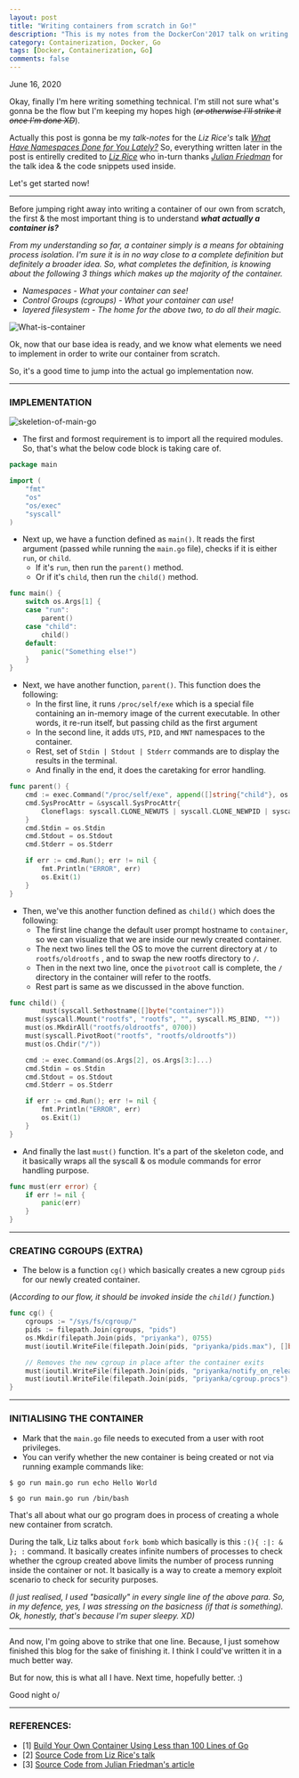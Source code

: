 ```yaml
---
layout: post
title: "Writing containers from scratch in Go!"
description: "This is my notes from the DockerCon'2017 talk on writing containers from scratch by Liz Rice."
category: Containerization, Docker, Go
tags: [Docker, Containerization, Go]
comments: false
---
```


June 16, 2020

Okay, finally I'm here writing something technical. I'm still not sure what's gonna be the flow but I'm keeping my hopes high (*<strike>or otherwise I'll strike it once I'm done XD</strike>*).

Actually this post is gonna be my *talk-notes* for the *Liz Rice's* talk *[What Have Namespaces Done for You Lately?](https://www.youtube.com/watch?v=MHv6cWjvQjM)* So, everything written later in the post is entirelly credited to *[Liz Rice](https://www.lizrice.com/)* who in-turn thanks *[Julian Friedman](https://twitter.com/doctor_julz)* for the talk idea & the code snippets used inside.

Let's get started now!

---

Before jumping right away into writing a container of our own from scratch, the first & the most important thing is to understand ***what actually a container is?***

*From my understanding so far, a container simply is a means for obtaining process isolation. I'm sure it is in no way close to a complete definition but definitely a broader idea. So, what completes the definition, is knowing about the following 3 things which makes up the majority of the container.*

- *Namespaces - What your container can see!*
- *Control Groups (cgroups) - What your container can use!*
- *layered filesystem - The home for the above two, to do all their magic.*

![What-is-container](/assets/container.jpeg)

Ok, now that our base idea is ready, and we know what elements we need to implement in order to write our container from scratch.

So, it's a good time to jump into the actual go implementation now. 

---

### IMPLEMENTATION

![skeletion-of-main-go](/assets/skeleton.jpeg)

- The first and formost requirement is to import all the required modules. So, that's what the below code block is taking care of.

```go
package main

import (
	"fmt"
	"os"
	"os/exec"
	"syscall"
)
```
- Next up, we have a function defined as `main()`. It reads the first argument (passed while running the `main.go` file), checks if it is either `run`, or `child`. 
    - If it's `run`, then run the `parent()` method.
    - Or if it's `child`, then run the `child()` method.

```go
func main() {
	switch os.Args[1] {
	case "run":
		parent()
	case "child":
		child()
	default:
		panic("Something else!")
	}
}
```

- Next, we have another function, `parent()`. This function does the following:
    - In the first line, it runs `/proc/self/exe` which is a special file containing an in-memory image of the current executable. In other words, it re-run itself, but passing child as the first argument
    - In the second line, it adds `UTS`, `PID`, and `MNT` namespaces to the container.
    - Rest, set of `Stdin | Stdout | Stderr` commands are to display the results in the terminal.
    - And finally in the end, it does the caretaking for error handling.

```go
func parent() {
	cmd := exec.Command("/proc/self/exe", append([]string{"child"}, os.Args[2:]...)...)
	cmd.SysProcAttr = &syscall.SysProcAttr{
		Cloneflags: syscall.CLONE_NEWUTS | syscall.CLONE_NEWPID | syscall.CLONE_NEWNS,
	}
	cmd.Stdin = os.Stdin
	cmd.Stdout = os.Stdout
	cmd.Stderr = os.Stderr

	if err := cmd.Run(); err != nil {
		fmt.Println("ERROR", err)
		os.Exit(1)
	}
}
```
- Then, we've this another function defined as `child()` which does the following:
    - The first line change the default user prompt hostname to `container`, so we can visualize that we are inside our newly created container.
    - The next two lines tell the OS to move the current directory at `/` to `rootfs/oldrootfs` , and to swap the new rootfs directory to `/`.
    - Then in the next two line, once the `pivotroot` call is complete, the `/` directory in the container will refer to the rootfs.
    - Rest part is same as we discussed in the above function. 

```go
func child() {
        must(syscall.Sethostname([]byte("container")))
	must(syscall.Mount("rootfs", "rootfs", "", syscall.MS_BIND, ""))
	must(os.MkdirAll("rootfs/oldrootfs", 0700))
	must(syscall.PivotRoot("rootfs", "rootfs/oldrootfs"))
	must(os.Chdir("/"))

	cmd := exec.Command(os.Args[2], os.Args[3:]...)
	cmd.Stdin = os.Stdin
	cmd.Stdout = os.Stdout
	cmd.Stderr = os.Stderr

	if err := cmd.Run(); err != nil {
		fmt.Println("ERROR", err)
		os.Exit(1)
	}
}
```

- And finally the last `must()` function. It's a part of the skeleton code, and it basically wraps all the syscall & os module commands for error handling purpose.

```go
func must(err error) {
	if err != nil {
		panic(err)
	}
}
```
---

### CREATING CGROUPS (EXTRA)

- The below is a function `cg()` which basically creates a new cgroup `pids` for our newly created container. 

(*According to our flow, it should be invoked inside the `child()` function.*)

```go
func cg() {
	cgroups := "/sys/fs/cgroup/"
	pids := filepath.Join(cgroups, "pids")
	os.Mkdir(filepath.Join(pids, "priyanka"), 0755)
	must(ioutil.WriteFile(filepath.Join(pids, "priyanka/pids.max"), []byte("20"), 0700))

	// Removes the new cgroup in place after the container exits
	must(ioutil.WriteFile(filepath.Join(pids, "priyanka/notify_on_release"), []byte("1"), 0700))
	must(ioutil.WriteFile(filepath.Join(pids, "priyanka/cgroup.procs"), []byte(strconv.Itoa(os.Getpid())), 0700))
}
```
---

### INITIALISING THE CONTAINER

- Mark that the `main.go` file needs to executed from a user with root privileges.
- You can verify whether the new container is being created or not via running example commands like:

```
$ go run main.go run echo Hello World

$ go run main.go run /bin/bash

```

That's all about what our go program does in process of creating a whole new container from scratch.

During the talk, Liz talks about `fork bomb` which basically is this `:(){ :|: & }; :` command. It basically creates infinite numbers of processes to check whether the cgroup created above limits the number of process running inside the container or not. It basically is a way to create a memory exploit scenario to check for security purposes.

*(I just realised, I used "basically" in every single line of the above para. So, in my defence, yes, I was stressing on the basicness (if that is something). Ok, honestly, that's because I'm super sleepy. XD)*

---

And now, I'm going above to strike that one line. Because, I just somehow finished this blog for the sake of finishing it. I think I could've written it in a much better way.

But for now, this is what all I have. Next time, hopefully better. :)

Good night o/

---

### REFERENCES:

- [1] [Build Your Own Container Using Less than 100 Lines of Go](https://www.infoq.com/articles/build-a-container-golang/)
- [2] [Source Code from Liz Rice's talk](https://github.com/lizrice/containers-from-scratch/blob/master/main.go)
- [3] [Source Code from Julian Friedman's article](https://gist.github.com/christophberger/58505418133d474486a88f958d8ea14b)

